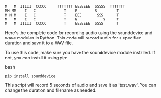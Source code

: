 ```
M   M  IIIII  CCCCC     TTTTTTT EEEEEEE  SSSSS  TTTTTTT
MM MM    I   C             T    E        S         T
M M M    I   C             T    EEE       SSS      T
M   M    I   C             T    E            S     T
M   M  IIIII  CCCCC        T    EEEEEEE  SSSS      T
```

Here's the complete code for recording audio using the sounddevice and wave modules in Python. This code will record audio for a specified duration and save it to a WAV file.


To use this code, make sure you have the sounddevice module installed. If not, you can install it using pip:

bash

```pip install sounddevice```

This script will record 5 seconds of audio and save it as 'test.wav'. You can change the duration and filename as needed.
